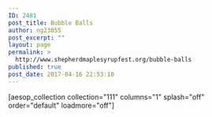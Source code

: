 ```yaml
---
ID: 2481
post_title: Bubble Balls
author: ng23055
post_excerpt: ""
layout: page
permalink: >
  http://www.shepherdmaplesyrupfest.org/bubble-balls
published: true
post_date: 2017-04-16 22:53:10
---
```

[aesop_collection collection="111" columns="1" splash="off" order="default" loadmore="off"]